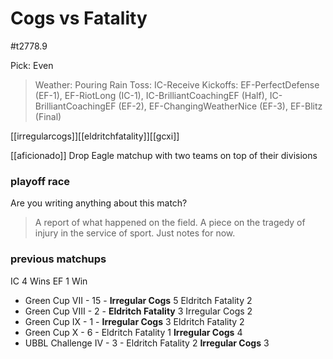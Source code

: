 # Cogs vs Fatality

#t2778.9

Pick: Even


> Weather: Pouring Rain
> Toss: IC-Receive
> Kickoffs: EF-PerfectDefense (EF-1), EF-RiotLong (IC-1), IC-BrilliantCoachingEF (Half), IC-BrilliantCoachingEF (EF-2), EF-ChangingWeatherNice (EF-3), EF-Blitz (Final)

[[irregularcogs]][[eldritchfatality]][[gcxi]]

[[aficionado]] Drop Eagle matchup with two teams on top of their divisions

### playoff race



Are you writing anything about this match?

> A report of what happened on the field.
> A piece on the tragedy of injury in the service of sport.
> Just notes for now.

### previous matchups

IC 4 Wins
EF 1 Win

* Green Cup VII - 15 - **Irregular Cogs** 5 Eldritch Fatality 2
* Green Cup VIII - 2 - **Eldritch Fatality** 3 Irregular Cogs 2
* Green Cup IX - 1 - **Irregular Cogs** 3 Eldritch Fatality 2
* Green Cup X - 6 - Eldritch Fatality 1 **Irregular Cogs** 4
* UBBL Challenge IV - 3 - Eldritch Fatality 2 **Irregular Cogs** 3